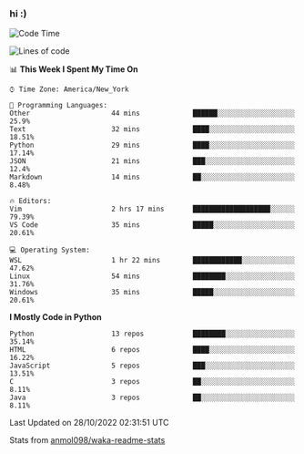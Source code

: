### hi :)

<!--START_SECTION:waka-->
![Code Time](http://img.shields.io/badge/Code%20Time-943%20hrs%203%20mins-blue)

![Lines of code](https://img.shields.io/badge/From%20Hello%20World%20I%27ve%20Written-600%20Thousand%20lines%20of%20code-blue)

📊 **This Week I Spent My Time On** 

```text
⌚︎ Time Zone: America/New_York

💬 Programming Languages: 
Other                    44 mins             ██████░░░░░░░░░░░░░░░░░░░   25.9% 
Text                     32 mins             ████░░░░░░░░░░░░░░░░░░░░░   18.51% 
Python                   29 mins             ████░░░░░░░░░░░░░░░░░░░░░   17.14% 
JSON                     21 mins             ███░░░░░░░░░░░░░░░░░░░░░░   12.4% 
Markdown                 14 mins             ██░░░░░░░░░░░░░░░░░░░░░░░   8.48%

🔥 Editors: 
Vim                      2 hrs 17 mins       ███████████████████░░░░░░   79.39% 
VS Code                  35 mins             █████░░░░░░░░░░░░░░░░░░░░   20.61%

💻 Operating System: 
WSL                      1 hr 22 mins        ████████████░░░░░░░░░░░░░   47.62% 
Linux                    54 mins             ████████░░░░░░░░░░░░░░░░░   31.76% 
Windows                  35 mins             █████░░░░░░░░░░░░░░░░░░░░   20.61%

```

**I Mostly Code in Python** 

```text
Python                   13 repos            ████████░░░░░░░░░░░░░░░░░   35.14% 
HTML                     6 repos             ████░░░░░░░░░░░░░░░░░░░░░   16.22% 
JavaScript               5 repos             ███░░░░░░░░░░░░░░░░░░░░░░   13.51% 
C                        3 repos             ██░░░░░░░░░░░░░░░░░░░░░░░   8.11% 
Java                     3 repos             ██░░░░░░░░░░░░░░░░░░░░░░░   8.11%

```



 Last Updated on 28/10/2022 02:31:51 UTC
<!--END_SECTION:waka-->

Stats from [anmol098/waka-readme-stats](https://github.com/anmol098/waka-readme-stats)